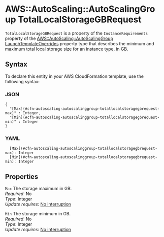 # AWS::AutoScaling::AutoScalingGroup TotalLocalStorageGBRequest<a name="aws-properties-autoscaling-autoscalinggroup-totallocalstoragegbrequest"></a>

`TotalLocalStorageGBRequest` is a property of the `InstanceRequirements` property of the [AWS::AutoScaling::AutoScalingGroup LaunchTemplateOverrides](https://docs.aws.amazon.com/AWSCloudFormation/latest/UserGuide/aws-properties-autoscaling-autoscalinggroup-launchtemplateoverrides.html) property type that describes the minimum and maximum total local storage size for an instance type, in GB\.

## Syntax<a name="aws-properties-autoscaling-autoscalinggroup-totallocalstoragegbrequest-syntax"></a>

To declare this entity in your AWS CloudFormation template, use the following syntax:

### JSON<a name="aws-properties-autoscaling-autoscalinggroup-totallocalstoragegbrequest-syntax.json"></a>

```
{
  "[Max](#cfn-autoscaling-autoscalinggroup-totallocalstoragegbrequest-max)" : Integer,
  "[Min](#cfn-autoscaling-autoscalinggroup-totallocalstoragegbrequest-min)" : Integer
}
```

### YAML<a name="aws-properties-autoscaling-autoscalinggroup-totallocalstoragegbrequest-syntax.yaml"></a>

```
  [Max](#cfn-autoscaling-autoscalinggroup-totallocalstoragegbrequest-max): Integer
  [Min](#cfn-autoscaling-autoscalinggroup-totallocalstoragegbrequest-min): Integer
```

## Properties<a name="aws-properties-autoscaling-autoscalinggroup-totallocalstoragegbrequest-properties"></a>

`Max` <a name="cfn-autoscaling-autoscalinggroup-totallocalstoragegbrequest-max"></a>
The storage maximum in GB\.  
_Required_: No  
_Type_: Integer  
_Update requires_: [No interruption](https://docs.aws.amazon.com/AWSCloudFormation/latest/UserGuide/using-cfn-updating-stacks-update-behaviors.html#update-no-interrupt)

`Min` <a name="cfn-autoscaling-autoscalinggroup-totallocalstoragegbrequest-min"></a>
The storage minimum in GB\.  
_Required_: No  
_Type_: Integer  
_Update requires_: [No interruption](https://docs.aws.amazon.com/AWSCloudFormation/latest/UserGuide/using-cfn-updating-stacks-update-behaviors.html#update-no-interrupt)
